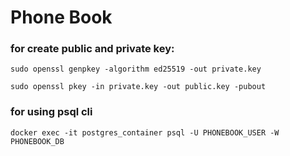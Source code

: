 # Phone Book

### for create public and private key:

````
sudo openssl genpkey -algorithm ed25519 -out private.key

sudo openssl pkey -in private.key -out public.key -pubout
````

### for using psql cli
````
docker exec -it postgres_container psql -U PHONEBOOK_USER -W PHONEBOOK_DB
````
